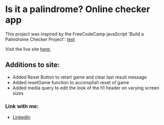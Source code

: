 # Is it a palindrome? Online checker app

This project was inspired by the FreeCodeCamp javaScript 'Build a Palindrome Checker Project': 
[text](https://www.freecodecamp.org/learn/javascript-algorithms-and-data-structures-v8/#build-a-palindrome-checker-project)

Visit the live site [here:](https://ericjonesdev.github.io/palindrome-checker/)

## Additions to site:
-   Added Reset Button to retart game and clear last result message
-   Added resetGame function to accomplish reset of game
-   Added media query to edit the look of the h1 header on varying screen sizes

### Link with me:
-  [LinkedIn](https://www.linkedin.com/in/ericnathanieljones/)